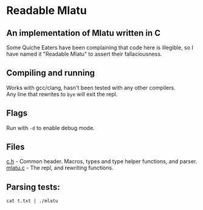 # Readable Mlatu 
## An implementation of Mlatu written in C
Some Quiche Eaters have been complaining that code here is illegible, so I have named it "Readable Mlatu" to assert their fallaciousness.

## Compiling and running
Works with gcc/clang, hasn't been tested with any other compilers.  
Any line that rewrites to `bye` will exit the repl.

## Flags
Run with `-d` to enable debug mode.

## Files
[c.h](c.h) - Common header. Macros, types and type helper functions, and parser.  
[mlatu.c](mlatu.c) - The repl, and rewriting functions.

## Parsing tests:
```
cat t.txt | ./mlatu
```
